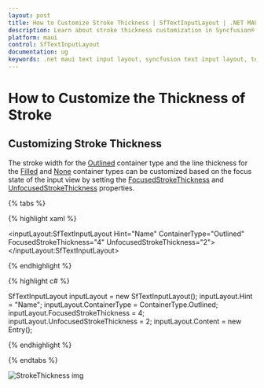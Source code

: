 ```yaml
---
layout: post
title: How to Customize Stroke Thickness | SfTextInputLayout | .NET MAUI | Syncfusion®
description: Learn about stroke thickness customization in Syncfusion® .NET MAUI Text Input Layout (SfTextInputLayout) control and more.
platform: maui
control: SfTextInputLayout
documentation: ug
keywords: .net maui text input layout, syncfusion text input layout, text input layout maui
--- 
```

# How to Customize the Thickness of Stroke

## Customizing Stroke Thickness
The stroke width for the [Outlined](https://help.syncfusion.com/cr/maui/Syncfusion.Maui.Core.ContainerType.html#Syncfusion_Maui_Core_ContainerType_Outlined) container type and the line thickness for the [Filled](https://help.syncfusion.com/cr/maui/Syncfusion.Maui.Core.ContainerType.html#Syncfusion_Maui_Core_ContainerType_Filled) and [None](https://help.syncfusion.com/cr/maui/Syncfusion.Maui.Core.ContainerType.html#Syncfusion_Maui_Core_ContainerType_None) container types can be customized based on the focus state of the input view by setting the [FocusedStrokeThickness](https://help.syncfusion.com/cr/maui/Syncfusion.Maui.Core.SfTextInputLayout.html#Syncfusion_Maui_Core_SfTextInputLayout_FocusedStrokeThickness) and [UnfocusedStrokeThickness](https://help.syncfusion.com/cr/maui/Syncfusion.Maui.Core.SfTextInputLayout.html#Syncfusion_Maui_Core_SfTextInputLayout_UnfocusedStrokeThickness) properties.

{% tabs %}

{% highlight xaml %}

<inputLayout:SfTextInputLayout  Hint="Name" 
                                ContainerType="Outlined"
                                FocusedStrokeThickness="4"
                                UnfocusedStrokeThickness="2">
    <Entry />
</inputLayout:SfTextInputLayout>
		
{% endhighlight %}

{% highlight c# %}

SfTextInputLayout inputLayout = new SfTextInputLayout();
inputLayout.Hint = "Name";
inputLayout.ContainerType = ContainerType.Outlined;
inputLayout.FocusedStrokeThickness = 4;
inputLayout.UnfocusedStrokeThickness = 2;
inputLayout.Content = new Entry(); 

{% endhighlight %}

{% endtabs %}

![StrokeThickness img](images/HowTo/StrokeThickness.png)
